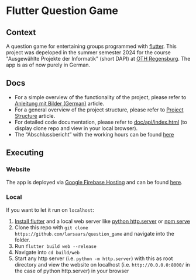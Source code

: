 # Flutter Question Game
## Context

A question game for entertaining groups programmed with [flutter](https://flutter.dev).
This project was depeloped in the summer semester 2024 for the course "Ausgewählte Projekte der Informatik" (short DAPI)  at [OTH Regensburg](https://www.oth-regensburg.de/).
The app is as of now purely in German.

## Docs

- For a simple overview of the functionality of the project, please refer to [Anleitung mit Bilder (German)](doc/anleitung.md) article.
- For a general overview of the project structure, please refer to [Project Structure](doc/project_structure.md) article.
- For detailed code documentation, please refer to [doc/api/index.html](doc/api/index.html) (to display clone repo and view in your local browser).
- The “Abschlussbericht” with the working hours can be found [here](doc/Abschlussbericht.pdf)

## Executing
### Website

The app is deployed via [Google Firebase Hosting](https://firebase.google.com/docs/hosting) and can be found [here](https://larsaars-question-game.web.app).

### Local

If you want to let it run on `localhost`:

1. [Install flutter](https://docs.flutter.dev/get-started/install) and a local web server like [python http.server](https://www.digitalocean.com/community/tutorials/python-simplehttpserver-http-server) or [npm serve](https://www.npmjs.com/package/serve)
1. Clone this repo with `git clone https://github.com/larsaars/question_game` and navigate into the folder.
1. Run `flutter build web --release`
1. Navigate into `cd build/web`
1. Start any http server (i.e. `python -m http.server`) with this as root directory and view the website on localhost (i.e. `http://0.0.0.0:8000/` in the case of python http.server) in your browser

